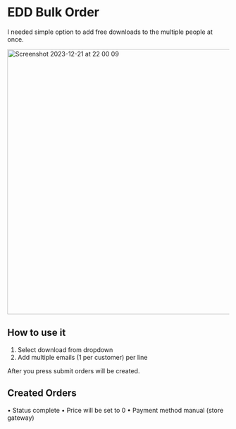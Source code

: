 # EDD Bulk Order

I needed simple option to add free downloads to the multiple people at once. 

<img width="601" alt="Screenshot 2023-12-21 at 22 00 09" src="https://github.com/dplugins-opensource/edd-bulk-order/assets/1234350/03c7414f-2cd9-4013-b656-afc59ef9458b">


## How to use it

1. Select download from dropdown
2. Add multiple emails (1 per customer) per line

After you press submit orders will be created. 

## Created Orders 

• Status complete
• Price will be set to 0
• Payment method manual (store gateway)